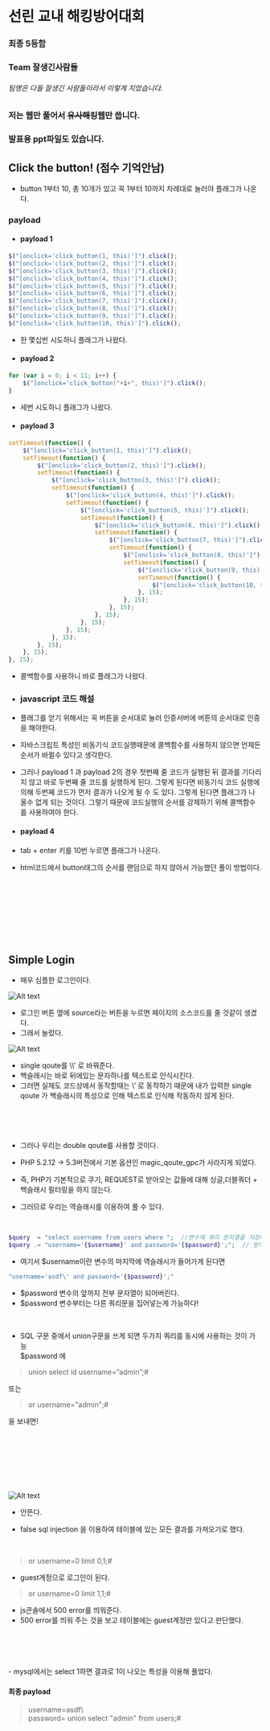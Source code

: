 # 선린 교내 해킹방어대회

### 최종 5등함
### Team 잘생긴사람들
###### 팀명은 다들 잘생긴 사람들이라서 이렇게 지었습니다.
### 저는 웹만 풀어서 <s>유사해킹</s>웹만 씁니다.
### 발표용 ppt파일도 있습니다.

## Click the button! (점수 기억안남)

- button 1부터 10, 총 10개가 있고 꼭 1부터 10까지 차례대로 눌러야 플래그가 나온다.

### payload
- #### payload 1
```javascript
$("[onclick='click_button(1, this)']").click();
$("[onclick='click_button(2, this)']").click();
$("[onclick='click_button(3, this)']").click();
$("[onclick='click_button(4, this)']").click();
$("[onclick='click_button(5, this)']").click();
$("[onclick='click_button(6, this)']").click();
$("[onclick='click_button(7, this)']").click();
$("[onclick='click_button(8, this)']").click();
$("[onclick='click_button(9, this)']").click();
$("[onclick='click_button(10, this)']").click();
```
- 한 몇십번 시도하니 플래그가 나왔다.

- #### payload 2
```javascript
for (var i = 0; i < 11; i++) {
	$("[onclick='click_button("+i+", this)']").click();
}
```
- 세번 시도하니 플래그가 나왔다.

- #### payload 3
```javascript
setTimeout(function() {
    $("[onclick='click_button(1, this)']").click();
    setTimeout(function() {
        $("[onclick='click_button(2, this)']").click();
        setTimeout(function() {
            $("[onclick='click_button(3, this)']").click();
            setTimeout(function() {
                $("[onclick='click_button(4, this)']").click();
                setTimeout(function() {
                    $("[onclick='click_button(5, this)']").click();
                    setTimeout(function() {
                        $("[onclick='click_button(6, this)']").click();
                        setTimeout(function() {
                            $("[onclick='click_button(7, this)']").click();
                            setTimeout(function() {
                                $("[onclick='click_button(8, this)']").click();
                                setTimeout(function() {
                                    $("[onclick='click_button(9, this)']").click();
                                    setTimeout(function() {
                                        $("[onclick='click_button(10, this)']").click();
                                    }, 15);
                                }, 15);
                            }, 15);
                        }, 15);
                    }, 15);
                }, 15);
            }, 15);
        }, 15);
    }, 15);
}, 15);
```
- 콜백함수를 사용하니 바로 플래그가 나왔다.

- ### javascript 코드 해설
- 플래그를 얻기 위해서는 꼭 버튼을 순서대로 눌러 인증서버에 버튼의 순서대로 인증을 해야한다.
- 자바스크립트 특성인 비동기식 코드실행때문에 콜백함수를 사용하지 않으면 언제든 순서가 바뀔수 있다고 생각한다.
- 그러나 payload 1 과 payload 2의 경우 첫번째 줄 코드가 실행된 뒤 결과를 기다리지 않고 바로
두번째 줄 코드를 실행하게 된다. 그렇게 된다면 비동기식 코드 실행에 의해  두번째 코드가 먼저 결과가 나오게 될 수 도 있다.
그렇게 된다면 플래그가 나올수 없게 되는 것이다. 그렇기 때문에 코드실행의 순서를 강제하기 위해 콜백함수를 사용하여야 한다.

- #### payload 4 
- tab + enter 키를 10번 누르면 플래그가 나온다.
- html코드에서 button태그의 순서를 랜덤으로 하지 않아서 가능했던 풀이 방법이다.

<br>
<br>
<br>
<br>
<br>
<br>
<br>


## Simple Login
- 매우 심플한 로그인이다.


![Alt text](https://raw.githubusercontent.com/Circler-K/writeup/master/CTF/sunrinHD2018/image/1.PNG)  
- 로그인 버튼 옆에 source라는 버튼을 누르면 페이지의 소스코드를 줄 것같이 생겼다.
- 그래서 눌렀다.  

![Alt text](https://raw.githubusercontent.com/Circler-K/writeup/master/CTF/sunrinHD2018/image/2.PNG)  
- single qoute를 \\\\\' 로 바꿔준다.
- 백슬래시는 바로 뒤에있는 문자하나를 텍스트로 인식시킨다.
- 그러면 실제도 코드상에서 동작할때는 \\’ 로 동작하기 때문에 내가 입력한 single qoute 가 백슬래시의 특성으로 인해 텍스트로 인식해 작동하지 않게 된다.  

<br>
<br>
<br>

- 그러나 우리는 double qoute를 사용할 것이다.

- PHP 5.2.12 -> 5.3버전에서 기본 옵션인 magic_qoute_gpc가 사라지게 되었다.
- 즉, PHP가 기본적으로 쿠기, REQUEST로 받아오는 값들에 대해 싱글,더블쿼더 + 백슬래시 필터링을 하지 않는다.
- 그러므로 우리는 역슬래시를 이용하여 풀 수 있다.

<br>

```php
$query  = "select username from users where ";  //변수에 쿼리 문자열을 저장하고
$query .= "username='{$username}' and password='{$password}';";  // 받아온 변수와 함께 다시 이어 붙인다.
```
- 여기서 $username이란 변수의 마지막에 역슬래시가 들어가게 된다면

```php
"username='asdf\' and password='{$password}';"
```
- $password 변수의 앞까지 전부 문자열이 되어버린다.
- $password 변수부터는 다른 쿼리문을 집어넣는게 가능하다!

<br>

- SQL 구문 중에서 union구문을 쓰게 되면 두가지 쿼리를 동시에 사용하는 것이 가능  
$password 에 
> union select id username=”admin”;#  

또는

> or username="admin";#  

을 보내면!

<br>
<br>
<br>
<br>
<br>
<br>

![Alt text](https://raw.githubusercontent.com/Circler-K/writeup/master/CTF/sunrinHD2018/image/3.PNG)  
- 안뜬다.

- false sql injection 을 이용하여 테이블에 있는 모든 결과를 가져오기로 했다.

<br>

> or username=0 limit 0,1;#
- guest계정으로 로그인이 된다.

> or username=0 limit 1,1;#
- js콘솔에서 500 error를 띄워준다.
- 500 error를 띄워 주는 것을 보고 테이블에는 guest계정만 있다고 판단했다.

<br>
<br>
<br>
<br>
- mysql에서는 select 1하면 결과로 1이 나오는 특성을 이용해 풀었다.

#### 최종 payload
> username=asdf\  
> password= union select "admin" from users;#



